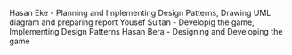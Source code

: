 Hasan Eke - Planning and Implementing Design Patterns, Drawing UML diagram and preparing report
Yousef Sultan - Developig the game, Implementing Design Patterns
Hasan Bera - Designing and Developing the game
